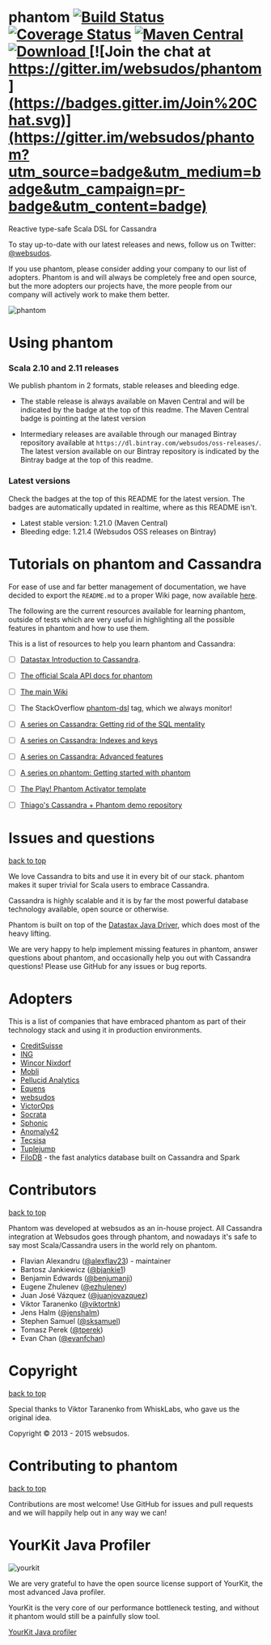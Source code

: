 phantom [![Build Status](https://travis-ci.org/websudos/phantom.svg?branch=develop)](https://travis-ci.org/websudos/phantom) [![Coverage Status](https://coveralls.io/repos/websudos/phantom/badge.svg)](https://coveralls.io/r/websudos/phantom) [![Maven Central](https://maven-badges.herokuapp.com/maven-central/com.websudos/phantom_2.10/badge.svg)](https://maven-badges.herokuapp.com/maven-central/com.websudos/phantom_2.10) [![Download](https://api.bintray.com/packages/websudos/oss-releases/phantom/images/download.svg) ](https://bintray.com/websudos/oss-releases/phantom/_latestVersion) [![Join the chat at https://gitter.im/websudos/phantom](https://badges.gitter.im/Join%20Chat.svg)](https://gitter.im/websudos/phantom?utm_source=badge&utm_medium=badge&utm_campaign=pr-badge&utm_content=badge)
==================================================================================================

Reactive type-safe Scala DSL for Cassandra

To stay up-to-date with our latest releases and news, follow us on Twitter: [@websudos](https://twitter.com/websudos).

If you use phantom, please consider adding your company to our list of adopters. Phantom is and will always be completely free and open source, 
but the more adopters our projects have, the more people from our company will actively work to make them better.


![phantom](https://s3-eu-west-1.amazonaws.com/websudos/oss/logos/phantom.png "Websudos Phantom")


Using phantom
=============

### Scala 2.10 and 2.11 releases ###

We publish phantom in 2 formats, stable releases and bleeding edge.

- The stable release is always available on Maven Central and will be indicated by the badge at the top of this readme. The Maven Central badge is pointing at the latest version

- Intermediary releases are available through our managed Bintray repository available at `https://dl.bintray.com/websudos/oss-releases/`. The latest version available on our Bintray repository is indicated by the Bintray badge at the top of this readme.


### Latest versions

Check the badges at the top of this README for the latest version. The badges are automatically updated in realtime, where as this README isn't.

- Latest stable version: 1.21.0 (Maven Central)
- Bleeding edge: 1.21.4 (Websudos OSS releases on Bintray)

<a id="learning-phantom">Tutorials on phantom and Cassandra</a>
======================================================================

For ease of use and far better management of documentation, we have decided to export the `README.md` to a proper
Wiki page, now available [here](https://github.com/websudos/phantom/wiki/). 

The following are the current resources available for learning phantom, outside of tests which are very useful in
highlighting all the possible features in phantom and how to use them.




This is a list of resources to help you learn phantom and Cassandra:

- [ ] [Datastax Introduction to Cassandra](http://www.datastax.com/documentation/getting_started/doc/getting_started/gettingStartedIntro_r.html).
- [ ] [The official Scala API docs for phantom](http://phantom-docs.s3-website-eu-west-1.amazonaws.com/)
- [ ] [The main Wiki](https://github.com/websudos/phantom/wiki)
- [ ] The StackOverflow [phantom-dsl](http://stackoverflow.com/questions/tagged/phantom-dsl) tag, which we always monitor!
- [ ] [A series on Cassandra: Getting rid of the SQL mentality](http://blog.websudos.com/2014/08/16/a-series-on-cassandra-part-1-getting-rid-of-the-sql-mentality/)
- [ ] [A series on Cassandra: Indexes and keys](http://blog.websudos.com/2014/08/23/a-series-on-cassandra-part-2-indexes-and-keys/)
- [ ] [A series on Cassandra: Advanced features](http://blog.websudos.com/2014/10/29/a-series-on-cassandra-part-3-advanced-features/)
- [ ] [A series on phantom: Getting started with phantom](http://blog.websudos.com/2015/04/04/a-series-on-phantom-part-1-getting-started-with-phantom/)
- [ ] [The Play! Phantom Activator template](https://github.com/websudos/phantom-activator-template)
- [ ] [Thiago's Cassandra + Phantom demo repository](https://github.com/thiagoandrade6/cassandra-phantom) 



<a id="issues-and-questions">Issues and questions</a>
=====================================================
<a href="#table-of-contents">back to top</a>

We love Cassandra to bits and use it in every bit of our stack. phantom makes it super trivial for Scala users to embrace Cassandra.

Cassandra is highly scalable and it is by far the most powerful database technology available, open source or otherwise.

Phantom is built on top of the [Datastax Java Driver](https://github.com/datastax/java-driver), which does most of the heavy lifting. 

We are very happy to help implement missing features in phantom, answer questions about phantom, and occasionally help you out with Cassandra questions! Please use GitHub for any issues or bug reports.

Adopters
========

This is a list of companies that have embraced phantom as part of their technology stack and using it in production environments.

- [CreditSuisse](https://www.credit-suisse.com/global/en/)
- [ING](http://www.ing.com/en.htm)
- [Wincor Nixdorf](http://www.wincor-nixdorf.com/internet/site_EN/EN/Home/homepage_node.html)
- [Mobli](https://www.mobli.com/)
- [Pellucid Analytics](http://www.pellucid.com/)
- [Equens](http://www.equens.com/)
- [websudos](https://www.websudos.com/)
- [VictorOps](http://www.victorops.com/)
- [Socrata](http://www.socrata.com) 
- [Sphonic](http://www.sphonic.com/)
- [Anomaly42](http://www.anomaly42.com/)
- [Tecsisa](http://www.tecsisa.com/en/)
- [Tuplejump](http://www.tuplejump.com/)
- [FiloDB](http://www.github.com/tuplejump/FiloDB) - the fast analytics database built on Cassandra and Spark

<a id="contributors">Contributors</a>
=====================================
<a href="#table-of-contents">back to top</a>

Phantom was developed at websudos as an in-house project. All Cassandra integration at Websudos goes through phantom, and nowadays it's safe to say most
Scala/Cassandra users in the world rely on phantom.

* Flavian Alexandru ([@alexflav23](https://github.com/alexflav23)) - maintainer
* Bartosz Jankiewicz ([@bjankie1](https://github.com/bjankie1))
* Benjamin Edwards ([@benjumanji](https://github.com/benjumanji))
* Eugene Zhulenev ([@ezhulenev](https://github.com/ezhulenev))
* Juan José Vázquez ([@juanjovazquez](https://github.com/juanjovazquez))
* Viktor Taranenko ([@viktortnk](https://github.com/viktortnk))
* Jens Halm ([@jenshalm](https://github.com/jenshalm))
* Stephen Samuel ([@sksamuel](https://github.com/sksamuel))
* Tomasz Perek ([@tperek](https://github.com/tperek))
* Evan Chan ([@evanfchan](https://github.com/evanfchan))


<a id="copyright">Copyright</a>
===============================
<a href="#table-of-contents">back to top</a>

Special thanks to Viktor Taranenko from WhiskLabs, who gave us the original idea.

Copyright &copy; 2013 - 2015 websudos.


Contributing to phantom
=======================
<a href="#table-of-contents">back to top</a>

Contributions are most welcome! Use GitHub for issues and pull requests and we will happily help out in any way we can!

YourKit Java Profiler
==================

![yourkit](https://s3-eu-west-1.amazonaws.com/websudos/oss/yklogo.png "YourKit Java Profiler")

We are very grateful to have the open source license support of YourKit, the most advanced Java profiler.

YourKit is the very core of our performance bottleneck testing, and without it phantom would still be a painfully slow tool.

[YourKit Java profiler](https://www.yourkit.com/java/profiler/index.jsp)
